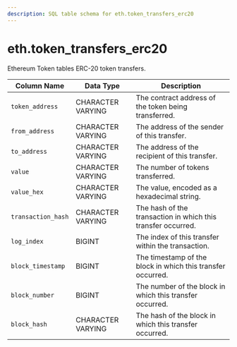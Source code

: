 ```yaml
---
description: SQL table schema for eth.token_transfers_erc20
---
```


# eth.token\_transfers\_erc20

Ethereum Token tables ERC-20 token transfers.

| Column Name        | Data Type         | Description                                                  |
| ------------------ | ----------------- | ------------------------------------------------------------ |
| `token_address`    | CHARACTER VARYING | The contract address of the token being transferred.         |
| `from_address`     | CHARACTER VARYING | The address of the sender of this transfer.                  |
| `to_address`       | CHARACTER VARYING | The address of the recipient of this transfer.               |
| `value`            | CHARACTER VARYING | The number of tokens transferred.                            |
| `value_hex`        | CHARACTER VARYING | The value, encoded as a hexadecimal string.                  |
| `transaction_hash` | CHARACTER VARYING | The hash of the transaction in which this transfer occurred. |
| `log_index`        | BIGINT            | The index of this transfer within the transaction.           |
| `block_timestamp`  | BIGINT            | The timestamp of the block in which this transfer occurred.  |
| `block_number`     | BIGINT            | The number of the block in which this transfer occurred.     |
| `block_hash`       | CHARACTER VARYING | The hash of the block in which this transfer occurred.       |

